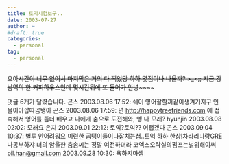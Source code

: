 ```yaml
---
title: 토익시험보구..
date: 2003-07-27
author: ~
#draft: true
categories:
  - personal
tag:
  - personal
---
```




으아~~시간이 너무 없어서 마지막은 거의 다 찍었당
하하
몇점이나 나올까? >_<;;
지금 강남역의 한 커피하우스인데
몇시간뒤에 또 들어가
안녕~~~~~~


 댓글  6개가 달렸습니다.
 곤스 2003.08.06 17:52: 
쉐이 영어잘할꺼같이생겨가지구 인물이아깝따곰탱아
 곤스 2003.08.06 17:59: 
넌 http://happytreefriends.com 에 접속해서 영어를 좀더 배우고 나에게 춤으로 도전해와, 엥 나 모래?
 hyunjin 2003.08.08 02:02: 
모래요
 은지 2003.09.01 22:12: 
토익?토익?? 어렵겠다
 곤스 2003.09.04 10:37: 
별루 안어려워요 미련한 곰탱이들이나잡치는셤..토익 하하
한상!차라리나랑GRE나공부하쟈
너의 암울한 춤솜씨는 정말 여전하더라
코엑스오락실의펌프는널위해이써
 pil.han@gmail.com 2003.09.28 10:30: 
욕하지마셈




